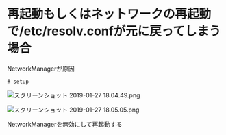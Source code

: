 <!--
title:   Cents OS 6.x系　/etc/resolv.confが更新されない
tags:    CentOS
id:      48cc353a241beda94aba
private: false
-->
# 再起動もしくはネットワークの再起動で/etc/resolv.confが元に戻ってしまう場合

NetworkManagerが原因

```
# setup
```
![スクリーンショット 2019-01-27 18.04.49.png](https://qiita-image-store.s3.amazonaws.com/0/266239/f6fb20ab-7174-912b-1d9f-214df62a2f17.png)

![スクリーンショット 2019-01-27 18.05.05.png](https://qiita-image-store.s3.amazonaws.com/0/266239/4b807264-5f8a-490f-a2a3-3ecb2aef5ccf.png)


NetworkManagerを無効にして再起動する